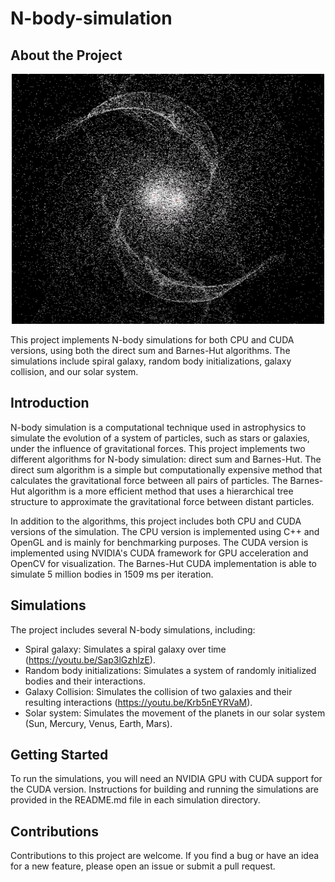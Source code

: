 # N-body-simulation

## About the Project

<p align="center"> 
    <a href="https://youtu.be/Krb5nEYRVaM"><img src="images/galaxy_collision.png"  width="500" height="400"></a>
</p>

This project implements N-body simulations for both CPU and CUDA versions, using both the direct sum and Barnes-Hut algorithms. The simulations include spiral galaxy, random body initializations, galaxy collision, and our solar system.

## Introduction

N-body simulation is a computational technique used in astrophysics to simulate the evolution of a system of particles, such as stars or galaxies, under the influence of gravitational forces. This project implements two different algorithms for N-body simulation: direct sum and Barnes-Hut. The direct sum algorithm is a simple but computationally expensive method that calculates the gravitational force between all pairs of particles. The Barnes-Hut algorithm is a more efficient method that uses a hierarchical tree structure to approximate the gravitational force between distant particles.

In addition to the algorithms, this project includes both CPU and CUDA versions of the simulation. The CPU version is implemented using C++ and OpenGL and is mainly for benchmarking purposes. The CUDA version is implemented using NVIDIA's CUDA framework for GPU acceleration and OpenCV for visualization. The Barnes-Hut CUDA implementation is able to simulate 5 million bodies in 1509 ms per iteration.

## Simulations

The project includes several N-body simulations, including:

* Spiral galaxy: Simulates a spiral galaxy over time (https://youtu.be/Sap3lGzhlzE).
* Random body initializations: Simulates a system of randomly initialized bodies and their interactions.
* Galaxy Collision: Simulates the collision of two galaxies and their resulting interactions (https://youtu.be/Krb5nEYRVaM).
* Solar system: Simulates the movement of the planets in our solar system (Sun, Mercury, Venus, Earth, Mars).

## Getting Started

To run the simulations, you will need an NVIDIA GPU with CUDA support for the CUDA version. Instructions for building and running the simulations are provided in the README.md file in each simulation directory.

## Contributions

Contributions to this project are welcome. If you find a bug or have an idea for a new feature, please open an issue or submit a pull request.


